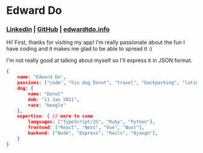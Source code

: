 # Edward Do

### [LinkedIn](https://linkedin.com/in/edwardtdo) | [GitHub](https://github.com/Foyoman) | [edwardtdo.info](https://edwardtdo.info)

Hi! First, thanks for visiting my app! I'm really passionate about the fun I have coding and it makes me glad to be able to spread it :)

I'm not really good at talking about myself so I'll express it in JSON format.

```json
{
	name: "Edward Do",
	passions: ["code", "his dog Donut", "travel", "backpacking", "latin culture", "sunsets"],
	dog: {
		name: "Donut"
		dob: "11 Jan 2021",
		race: "beagle"
	},
	expertise: { // more to come
		languages: ["TypeScript/JS", "Ruby", "Python"],
		frontend: ["React", "Next", "Vue", "Nuxt"],
		backend: ["Node", "Express", "Rails", "Django"],
	}
}
```